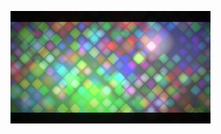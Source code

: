 

<!-- +++ DO NOT REMOVE THIS COMMENT +++ DO NOT ADD OR EDIT ANY TEXT BEFORE THIS LINE +++ IT WOULD BE A REALLY BAD IDEA +++ -->

[![Thumbnail](StainedLights.png)](https://www.shadertoy.com/view/WlsSzM "View on Shadertoy.com")

<!-- +++ DO NOT REMOVE THIS COMMENT +++ DO NOT EDIT ANY TEXT THAT COMES AFTER THIS LINE +++ TRUST ME: JUST DON'T DO IT +++ -->


